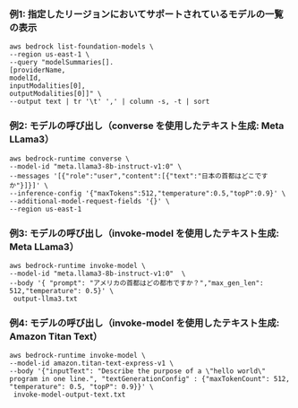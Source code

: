 
### 例1: 指定したリージョンにおいてサポートされているモデルの一覧の表示
```
aws bedrock list-foundation-models \
--region us-east-1 \
--query "modelSummaries[].
[providerName,
modelId,
inputModalities[0],
outputModalities[0]]" \
--output text | tr '\t' ',' | column -s, -t | sort
```

### 例2: モデルの呼び出し（converse を使用したテキスト生成: Meta LLama3）
```
aws bedrock-runtime converse \
--model-id "meta.llama3-8b-instruct-v1:0" \
--messages '[{"role":"user","content":[{"text":"日本の首都はどこですか"}]}]' \
--inference-config '{"maxTokens":512,"temperature":0.5,"topP":0.9}' \
--additional-model-request-fields '{}' \
--region us-east-1
```

### 例3: モデルの呼び出し（invoke-model を使用したテキスト生成: Meta LLama3）
```
aws bedrock-runtime invoke-model \
--model-id "meta.llama3-8b-instruct-v1:0"  \
--body '{ "prompt": "アメリカの首都はどの都市ですか？","max_gen_len": 512,"temperature": 0.5}' \
 output-llma3.txt
```

### 例4: モデルの呼び出し（invoke-model を使用したテキスト生成: Amazon Titan Text）
```
aws bedrock-runtime invoke-model \
--model-id amazon.titan-text-express-v1 \
--body '{"inputText": "Describe the purpose of a \"hello world\" program in one line.", "textGenerationConfig" : {"maxTokenCount": 512, "temperature": 0.5, "topP": 0.9}}' \
 invoke-model-output-text.txt
```


